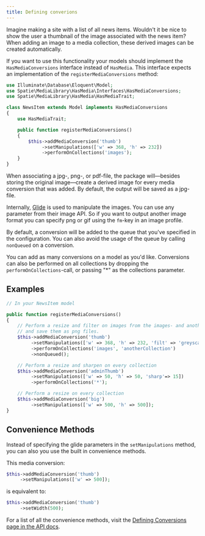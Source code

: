 ```yaml
---
title: Defining converions
---
```


Imagine making a site with a list of all news items. Wouldn't it be nice to show the user a thumbnail of the image associated with the news item? When adding an image to a media collection, these derived images can be created automatically.

If you want to use this functionality your models should implement the `HasMediaConversions` interface instead of `HasMedia`. This interface expects an implementation of the `registerMediaConversions` method:

```php
use Illuminate\Database\Eloquent\Model;
use Spatie\MediaLibrary\HasMedia\Interfaces\HasMediaConversions;
use Spatie\MediaLibrary\HasMedia\HasMediaTrait;

class NewsItem extends Model implements HasMediaConversions
{
    use HasMediaTrait;

    public function registerMediaConversions()
    {
        $this->addMediaConversion('thumb')
             ->setManipulations(['w' => 368, 'h' => 232])
             ->performOnCollections('images');
    }
}
```

When associating a jpg-, png-, or pdf-file, the package will—besides storing the original image—create a derived image for every media conversion that was added. By default, the output will be saved as a jpg-file.

Internally, [Glide](http://glide.thephpleague.com/) is used to manipulate the images. You can use any parameter from their image API. So if you want to output another image format you 
can specify png or gif using the `fm`-key in an image profile.

By default, a conversion will be added to the queue that you've specified in the configuration. You can also avoid the usage of the queue by calling `nonQueued` on a conversion.

You can add as many conversions on a model as you'd like. Conversions can also be performed on all collections by dropping the `performOnCollections`-call, or passing "*" as the collections parameter.

## Examples

```php
// In your NewsItem model

public function registerMediaConversions()
{
    // Perform a resize and filter on images from the images- and anotherCollection collections
    // and save them as png files.
    $this->addMediaConversion('thumb')
         ->setManipulations(['w' => 368, 'h' => 232, 'filt' => 'greyscale', 'fm' => 'png'])
         ->performOnCollections('images', 'anotherCollection')
         ->nonQueued();

    // Perform a resize and sharpen on every collection
    $this->addMediaConversion('adminThumb')
         ->setManipulations(['w' => 50, 'h' => 50, 'sharp'=> 15])
         ->performOnCollections('*');

    // Perform a resize on every collection
    $this->addMediaConversion('big')
         ->setManipulations(['w' => 500, 'h' => 500]);
}
```

## Convenience Methods

Instead of specifying the glide parameters in the `setManipulations` method, you can also you use the built in convenience methods.

This media conversion:

```php
$this->addMediaConversion('thumb')
     ->setManipulations(['w' => 500]);
```

is equivalent to:

```php
$this->addMediaConversion('thumb')
     ->setWidth(500);
```

For a list of all the convenience methods, visit the [Defining Conversions page in the API docs](/laravel-medialibrary/v3/api/defining-conversions/).
